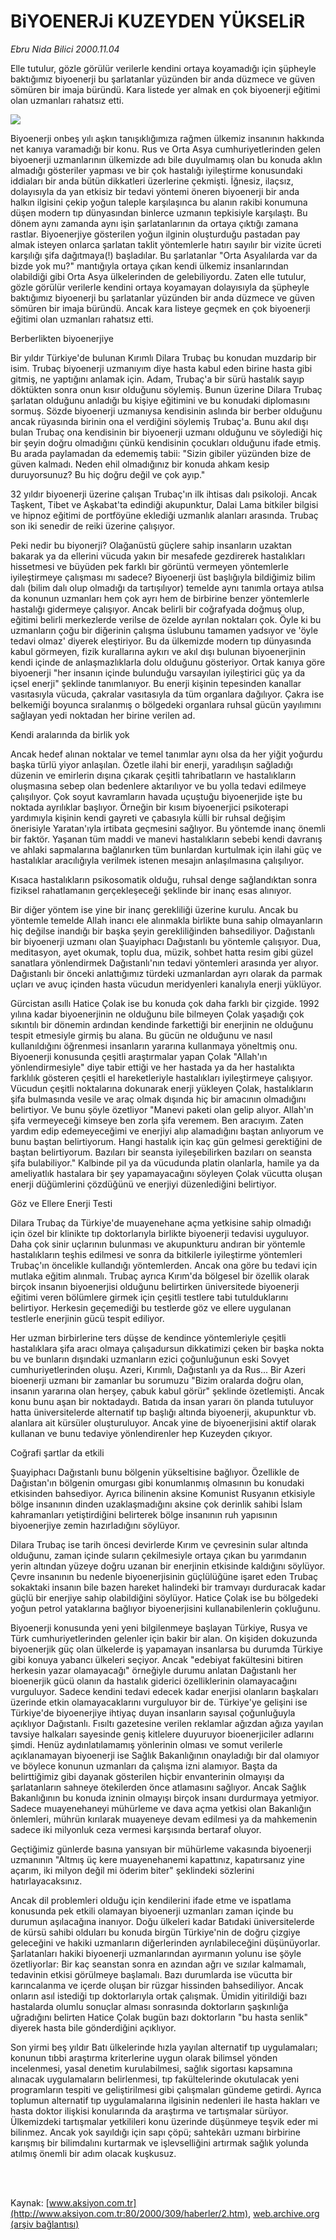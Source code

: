 # BiYOENERJi KUZEYDEN YÜKSELiR

*Ebru Nida Bilici 2000.11.04*

<div>
 <p class="spot">
  Elle tutulur, gözle görülür verilerle  kendini ortaya koyamadığı için  şüpheyle baktığımız biyoenerji bu  şarlatanlar yüzünden bir anda  düzmece ve güven sömüren bir  imaja büründü. Kara listede yer  almak en çok biyoenerji eğitimi  olan uzmanları rahatsız etti.
 </p>
 <p class="metin">
 </p>
 <img border="0" src="/web/20010429061753im_/http://www.aksiyon.com.tr/2000/309/resimler/Biyoenerji.jpg"/>
 <p class="metin">
  Biyoenerji onbeş yılı aşkın tanışıklığımıza rağmen ülkemiz insanının hakkında net kanıya varamadığı bir konu. Rus ve Orta Asya cumhuriyetlerinden gelen biyoenerji uzmanlarının ülkemizde adı bile duyulmamış olan bu konuda aklın almadığı gösteriler yapması ve bir çok hastalığı iyileştirme konusundaki iddiaları bir anda bütün dikkatleri üzerlerine çekmişti. İğnesiz, ilaçsız, dolayısıyla da yan etkisiz bir tedavi yöntemi öneren biyoenerji bir anda halkın ilgisini çekip yoğun taleple karşılaşınca bu alanın rakibi konumuna düşen modern tıp dünyasından binlerce uzmanın tepkisiyle karşılaştı. Bu dönem aynı zamanda aynı işin şarlatanlarının da ortaya çıktığı zamana rastlar. Biyoenerjiye gösterilen yoğun ilginin oluşturduğu pastadan pay almak isteyen onlarca şarlatan taklit yöntemlerle hatırı sayılır bir vizite ücreti karşılığı şifa dağıtmaya(!) başladılar. Bu şarlatanlar "Orta Asyalılarda var da bizde yok mu?" mantığıyla ortaya çıkan kendi ülkemiz insanlarından olabildiği gibi Orta Asya ülkelerinden de gelebiliyordu. Zaten elle tutulur, gözle görülür verilerle kendini ortaya koyamayan dolayısıyla da şüpheyle baktığımız biyoenerji bu şarlatanlar yüzünden bir anda düzmece ve güven sömüren bir imaja büründü. Ancak kara listeye geçmek en çok biyoenerji eğitimi olan uzmanları rahatsız etti.
 </p>
 <p class="metin">
  Berberlikten biyoenerjiye
 </p>
 <p class="metin">
  Bir yıldır Türkiye'de bulunan Kırımlı Dilara Trubaç bu konudan muzdarip bir isim. Trubaç biyoenerji uzmanıyım diye hasta kabul eden birine hasta gibi gitmiş, ne yaptığını  anlamak için. Adam, Trubaç'a bir sürü hastalık sayıp döktükten sonra onun kısır olduğunu söylemiş. Bunun üzerine Dilara Trubaç şarlatan olduğunu anladığı bu kişiye eğitimini ve bu konudaki diplomasını sormuş. Sözde biyoenerji uzmanıysa kendisinin aslında bir berber olduğunu ancak rüyasında birinin ona el verdiğini söylemiş Trubaç'a. Bunu akıl dışı bulan Trubaç ona kendisinin bir biyoenerji uzmanı olduğunu ve söylediği hiç bir şeyin doğru olmadığını çünkü kendisinin çocukları olduğunu ifade etmiş.  Bu arada paylamadan da edememiş tabii: "Sizin gibiler yüzünden bize de güven kalmadı. Neden ehil olmadığınız bir konuda ahkam kesip duruyorsunuz? Bu hiç doğru değil ve çok ayıp."
 </p>
 <p class="metin">
  32 yıldır biyoenerji üzerine çalışan Trubaç'ın ilk ihtisas dalı psikoloji. Ancak Taşkent, Tibet ve Aşkabat'ta edindiği akupunktur, Dalai Lama bitkiler bilgisi ve hipnoz eğitimi de portföyüne eklediği uzmanlık alanları arasında. Trubaç son iki senedir de reiki üzerine çalışıyor.
 </p>
 <p class="metin">
  Peki nedir bu biyonerji? Olağanüstü güçlere sahip insanların uzaktan bakarak ya da ellerini vücuda yakın bir mesafede gezdirerek hastalıkları hissetmesi ve büyüden pek farklı bir görüntü vermeyen yöntemlerle iyileştirmeye çalışması mı sadece? Biyoenerji üst başlığıyla bildiğimiz bilim dalı (bilim dalı olup olmadığı da tartışılıyor) temelde aynı tanımla ortaya atılsa da konunun uzmanları hem çok ayrı hem de birbirine benzer yöntemlerle hastalığı gidermeye çalışıyor. Ancak belirli bir coğrafyada doğmuş olup, eğitimi belirli merkezlerde verilse de özelde ayrılan noktaları çok. Öyle ki bu uzmanların çoğu bir diğerinin çalışma üslubunu tamamen yadsıyor ve 'öyle tedavi olmaz' diyerek eleştiriyor. Bu da ülkemizde modern tıp dünyasında kabul görmeyen, fizik kurallarına aykırı ve akıl dışı bulunan  biyoenerjinin kendi içinde de anlaşmazlıklarla dolu olduğunu gösteriyor. Ortak kanıya göre biyoenerji "her insanın içinde bulunduğu varsayılan iyileştirici güç ya da içsel enerji" şeklinde tanımlanıyor. Bu enerji kişinin tepesinden kanallar vasıtasıyla vücuda, çakralar vasıtasıyla da tüm organlara dağılıyor. Çakra ise belkemiği boyunca sıralanmış o bölgedeki organlara ruhsal gücün yayılımını sağlayan yedi noktadan her birine verilen ad.
 </p>
 <p class="metin">
  Kendi aralarında da birlik yok
 </p>
 <p class="metin">
  Ancak hedef alınan noktalar ve temel tanımlar aynı olsa da her yiğit yoğurdu başka türlü yiyor anlaşılan. Özetle ilahi bir enerji, yaradılışın sağladığı düzenin ve emirlerin dışına çıkarak çeşitli tahribatların ve hastalıkların oluşmasına sebep olan bedenlere aktarılıyor ve bu yolla tedavi edilmeye çalışılıyor. Çok soyut kavramların havada uçuştuğu biyoenerjide işte bu noktada ayrılıklar başlıyor. Örneğin bir kısım biyoenerjici psikoterapi yardımıyla kişinin kendi gayreti ve çabasıyla külli bir ruhsal değişim önerisiyle Yaratan'ıyla irtibata geçmesini sağlıyor. Bu yöntemde inanç önemli bir faktör. Yaşanan tüm maddi ve manevi hastalıkların sebebi kendi davranış ve ahlaki sapmalarına bağlanırken tüm bunlardan kurtulmak için ilahi güç ve hastalıklar aracılığıyla verilmek istenen mesajın anlaşılmasına çalışılıyor.
 </p>
 <p class="metin">
  Kısaca hastalıkların psikosomatik olduğu, ruhsal denge sağlandıktan sonra fiziksel rahatlamanın gerçekleşeceği şeklinde bir inanç esas alınıyor.
 </p>
 <p class="metin">
  Bir diğer yöntem ise yine bir inanç gerekliliği üzerine kurulu. Ancak bu yöntemle temelde Allah inancı ele alınmakla birlikte buna sahip olmayanların hiç değilse inandığı bir başka şeyin gerekliliğinden bahsediliyor. Dağıstanlı bir biyoenerji uzmanı olan Şuayiphacı Dağıstanlı bu yöntemle çalışıyor. Dua, meditasyon, ayet okumak, toplu dua, müzik, sohbet hatta resim gibi güzel sanatlara yönlendirmek Dağıstanlı'nın tedavi yöntemleri arasında yer alıyor. Dağıstanlı bir önceki anlattığımız türdeki uzmanlardan ayrı olarak da parmak uçları ve avuç içinden hasta vücudun meridyenleri kanalıyla enerji yüklüyor.
 </p>
 <p class="metin">
  Gürcistan asıllı Hatice Çolak ise bu konuda çok daha farklı bir çizgide. 1992 yılına kadar biyoenerjinin ne olduğunu bile bilmeyen Çolak yaşadığı çok sıkıntılı bir dönemin ardından kendinde farkettiği bir enerjinin ne olduğunu tespit etmesiyle girmiş bu alana. Bu gücün ne olduğunu ve nasıl kullanıldığını öğrenmesi insanların yararına kullanmaya yöneltmiş onu. Biyoenerji konusunda çeşitli araştırmalar yapan Çolak "Allah'ın yönlendirmesiyle" diye tabir ettiği ve her hastada ya da her hastalıkta farklılık gösteren çeşitli el hareketleriyle hastalıkları iyileştirmeye çalışıyor. Vücudun çeşitli noktalarına dokunarak enerji yükleyen Çolak, hastalıkların şifa bulmasında vesile ve araç olmak dışında hiç bir amacının olmadığını belirtiyor. Ve bunu şöyle özetliyor "Manevi paketi olan gelip alıyor. Allah'ın şifa vermeyeceği kimseye ben zorla şifa veremem. Ben aracıyım. Zaten yardım edip edemeyeceğimi ve enerjiyi alıp alamadığını baştan anlıyorum ve bunu baştan belirtiyorum. Hangi hastalık için kaç gün gelmesi gerektiğini de baştan belirtiyorum. Bazıları bir seansta iyileşebilirken bazıları on seansta şifa bulabiliyor." Kalbinde pil ya da vücudunda platin olanlarla, hamile ya da ameliyatlık hastalara bir şey yapamayacağını söyleyen Çolak vücutta oluşan enerji düğümlerini çözdüğünü ve enerjiyi düzenlediğini belirtiyor.
 </p>
 <p class="metin">
  Göz ve Ellere Enerji Testi
 </p>
 <p class="metin">
  Dilara Trubaç da Türkiye'de muayenehane açma yetkisine sahip olmadığı için özel bir klinikte tıp doktorlarıyla birlikte biyoenerji tedavisi uyguluyor. Daha çok sinir uçlarının bulunması ve akupunkturu andıran bir yöntemle hastalıkların teşhis edilmesi ve sonra da bitkilerle iyileştirme yöntemleri Trubaç'ın öncelikle kullandığı yöntemlerden. Ancak ona göre bu tedavi için mutlaka eğitim alınmalı. Trubaç ayrıca Kırım'da bölgesel bir özellik olarak birçok insanın biyoenerjisi olduğunu belirtirken üniversitede biyoenerji eğitimi veren bölümlere girmek için çeşitli testlere tabi tutulduklarını belirtiyor. Herkesin geçemediği bu testlerde göz ve ellere uygulanan testlerle enerjinin gücü tespit ediliyor.
 </p>
 <p class="metin">
  Her uzman birbirlerine ters düşse de kendince yöntemleriyle çeşitli hastalıklara şifa aracı olmaya çalışadursun dikkatimizi çeken bir başka nokta bu ve bunların dışındaki uzmanların ezici çoğunluğunun eski Sovyet cumhuriyetlerinden oluşu. Azeri, Kırımlı, Dağıstanlı ya da Rus... Bir Azeri bioenerji uzmanı bir zamanlar bu sorumuzu "Bizim oralarda doğru olan, insanın yararına olan herşey, çabuk kabul görür" şeklinde özetlemişti. Ancak konu bunu aşan bir noktadaydı. Batıda da insan yararı ön planda tutuluyor hatta üniversitelerde alternatif tıp başlığı altında biyoenerji, akupunktur vb. alanlara ait kürsüler oluşturuluyor. Ancak yine de biyoenerjisini aktif olarak kullanan ve bunu tedaviye yönlendirenler hep Kuzeyden çıkıyor.
 </p>
 <p class="metin">
  Coğrafi şartlar da etkili
 </p>
 <p class="metin">
  Şuayiphacı Dağıstanlı bunu bölgenin yükseltisine bağlıyor. Özellikle de Dağıstan'ın bölgenin omurgası gibi konumlanmış olmasının bu konudaki etkisinden bahsediyor. Ayrıca bilinenin aksine Komunist Rusyanın etkisiyle bölge insanının dinden uzaklaşmadığını aksine çok derinlik sahibi İslam kahramanları yetiştirdiğini belirterek bölge insanının ruh yapısının biyoenerjiye zemin hazırladığını söylüyor.
 </p>
 <p class="metin">
  Dilara Trubaç ise tarih öncesi devirlerde Kırım ve çevresinin sular altında olduğunu, zaman içinde suların çekilmesiyle ortaya çıkan bu yarımdanın yerin altından yüzeye doğru uzanan bir enerjinin etkisinde kaldığını söylüyor. Çevre insanının bu nedenle biyoenerjisinin güçlülüğüne işaret eden Trubaç sokaktaki insanın bile bazen hareket halindeki bir tramvayı durduracak kadar güçlü bir enerjiye sahip olabildiğini söylüyor.  Hatice Çolak ise bu bölgedeki yoğun petrol yataklarına bağlıyor biyoenerjisini kullanabilenlerin çokluğunu.
 </p>
 <p class="metin">
  Biyoenerji konusunda yeni yeni bilgilenmeye başlayan Türkiye, Rusya ve Türk  cumhuriyetlerinden gelenler için bakir bir alan. On kişiden dokuzunda biyoenerjik güç olan ülkelerde iş yapamayan insanlarsa bu durumda Türkiye gibi konuya yabancı ülkeleri seçiyor. Ancak "edebiyat fakültesini bitiren herkesin yazar olamayacağı" örneğiyle durumu anlatan Dağıstanlı her bioenerjik gücü olanın da hastalık giderici özelliklerinin olamayacağını vurguluyor. Sadece kendini tedavi edecek kadar enerjisi olanların başkaları üzerinde etkin olamayacaklarını vurguluyor bir de. Türkiye'ye gelişini ise Türkiye'de biyoenerjiye ihtiyaç duyan insanların sayısal çoğunluğuyla açıklıyor Dağıstanlı. Fısıltı gazetesine verilen reklamlar ağızdan ağıza yayılan tavsiye halkaları sayesinde geniş kitlelere duyuruyor bioenerjiciler adlarını şimdi. Henüz aydınlatılamamış yönlerinin olması ve somut verilerle açıklanamayan biyoenerji ise Sağlık Bakanlığının onayladığı bir dal olamıyor ve böylece konunun uzmanları da çalışma izni alamıyor. Başta da belirttiğimiz gibi dayanak gösterilen hiçbir envanterinin olmayışı da şarlatanların sahneye ötekilerden önce atlamasını sağlıyor. Ancak Sağlık Bakanlığının bu konuda izninin olmayışı birçok insanı durdurmaya yetmiyor. Sadece muayenehaneyi mühürleme ve dava açma yetkisi olan Bakanlığın önlemleri, mührün kırılarak muayeneye devam edilmesi ya da mahkemenin sadece iki milyonluk ceza vermesi karşısında bertaraf oluyor.
 </p>
 <p class="metin">
  Geçtiğimiz günlerde basına yansıyan bir mühürleme vakasında biyoenerji uzmanının "Altmış üç kere muayenehanemi kapattınız, kapatırsanız yine açarım, iki milyon değil mi öderim biter" şeklindeki sözlerini hatırlayacaksınız.
 </p>
 <p class="metin">
  Ancak dil problemleri olduğu için kendilerini ifade etme ve ispatlama konusunda pek etkili olamayan biyoenerji uzmanları zaman içinde bu durumun aşılacağına inanıyor. Doğu ülkeleri kadar Batıdaki üniversitelerde de kürsü sahibi olduları bu konuda birgün Türkiye'nin de doğru çizgiye geleceğini ve hakiki uzmanların diğerlerinden ayrılabileceğini düşünüyorlar. Şarlatanları hakiki biyoenerji uzmanlarından ayırmanın yolunu ise şöyle özetliyorlar: Bir kaç seanstan sonra en azından ağrı ve sızılar kalmamalı, tedavinin etkisi görülmeye başlamalı. Bazı durumlarda ise vücutta bir karıncalanma ve içerde oluşan bir rüzgar hissinden bahsediliyor. Ancak onların asıl istediği tıp doktorlarıyla ortak çalışmak. Ümidin yitirildiği bazı hastalarda olumlu sonuçlar alması sonrasında doktorların şaşkınlığa uğradığını belirten Hatice Çolak bugün bazı doktorların "bu hasta senlik" diyerek hasta bile gönderdiğini açıklıyor.
 </p>
 <p class="metin">
  Son yirmi beş yıldır Batı ülkelerinde hızla yayılan alternatif tıp uygulamaları; konunun tıbbi araştırma kriterlerine uygun olarak bilimsel yönden incelenmesi, yasal denetim kurulabilmesi, sağlık sigortası kapsamına alınacak uygulamaların belirlenmesi, tıp fakültelerinde okutulacak yeni programların tespiti ve geliştirilmesi gibi çalışmaları gündeme getirdi. Ayrıca toplumun alternatif tıp uygulamalarına ilgisinin nedenleri ile hasta hakları ve hasta doktor ilişkisi konularında da araştırma ve tartışmalar sürüyor. Ülkemizdeki tartışmalar yetkilileri konu üzerinde düşünmeye teşvik eder mi bilinmez. Ancak yok sayıldığı için sapı çöpü; sahtekârı uzmanı birbirine karışmış bir bilimdalını kurtarmak ve işlevselliğini artırmak sağlık yolunda atılmış önemli bir adım olacak  kuşkusuz.
 </p>
 <p class="metin">
 </p>
 <br/>
 <br/>
</div>

Kaynak: [www.aksiyon.com.tr](http://www.aksiyon.com.tr:80/2000/309/haberler/2.htm), [web.archive.org (arşiv bağlantısı)](http://web.archive.org/web/20010429061753/http://www.aksiyon.com.tr:80/2000/309/haberler/2.htm)

